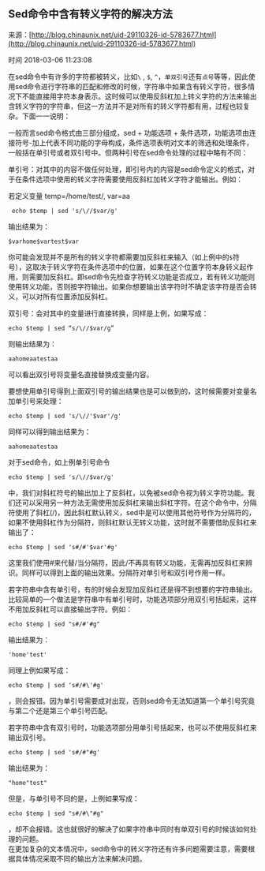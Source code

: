 ## Sed命令中含有转义字符的解决方法

来源：[http://blog.chinaunix.net/uid-29110326-id-5783677.html](http://blog.chinaunix.net/uid-29110326-id-5783677.html)

时间 2018-03-06 11:23:08

在sed命令中有许多的字符都被转义，比如`\` , `$`, `^`，`单双引号`还有`点号`等等，因此使用sed命令进行字符串的匹配和修改的时候，字符串中如果含有转义字符，很多情况下不能直接用字符本身表示。这时候可以使用反斜杠加上转义字符的方法来输出含转义字符的字符串，但这一方法并不是对所有的转义字符都有用，过程也较复杂。下面一一说明：

一般而言sed命令格式由三部分组成，sed + 功能选项 + 条件选项，功能选项由连接符号-加上代表不同功能的字母构成，条件选项表明对文本的筛选和处理条件，一般括在单引号或者双引号中。但两种引号在sed命令处理的过程中略有不同：

单引号：对其中的内容不做任何处理，即引号内的内容是sed命令定义的格式，对于在条件选项中使用的转义字符需要使用反斜杠加转义字符才能输出。例如：

若定义变量 temp=/home/test/, var=aa
   
     echo $temp | sed 's/\//$var/g'   
   
输出结果为：      
 
    $varhome$vartest$var       

你可能会发现并不是所有的转义字符都需要加反斜杠来输入（如上例中的`$`符号），这取决于转义字符在条件选项中的位置，如果在这个位置字符本身转义起作用，则需要加反斜杠。即sed命令先检查字符转义功能是否成立，若有转义功能则使用转义功能，否则按字符输出。如果你想要输出该字符时不确定该字符是否会转义，可以对所有位置添加反斜杠。

双引号：会对其中的变量进行直接转换，同样是上例，如果写成：

    echo $temp | sed “s/\//$var/g”       
   
则输出结果为：      
 
    aahomeaatestaa       

可以看出双引号将变量名直接替换成变量内容。

要想使用单引号得到上面双引号的输出结果也是可以做到的，这时候需要对变量名加单引号来处理：

    echo $temp | sed 's/\//'$var'/g'       
   
同样可以得到输出结果为：      
 
    aahomeaatestaa       
   
对于sed命令，如上例单引号命令      
 
    echo $temp | sed 's/\//$var/g'        
中，我们对斜杠符号的输出加上了反斜杠，以免被sed命令视为转义字符功能。我们还可以采用另一种方法无需使用加反斜杠来输出斜杠字符。在这个命令中，分隔符使用了斜杠(/)，因此斜杠默认转义，sed中是可以使用其他符号作为分隔符的，如果不使用斜杠作为分隔符，则斜杠默认无转义功能，这时就不需要借助反斜杠来输出了：    

    echo $temp | sed 's#/#'$var'#g'       

这里我们使用#来代替/当分隔符，因此/不再具有转义功能，无需再加反斜杠来辨识。同样可以得到上面的输出效果。分隔符对单引号和双引号作用一样。

若字符串中含有单引号，有的时候会发现加反斜杠还是得不到想要的字符串输出。比较简单的一个做法是字符串中有单引号时，功能选项部分用双引号括起来，这样不用加反斜杠可以直接输出字符。例如：

    echo $temp | sed "s#/#'#g"       
输出结果为：

    'home'test'       
   
同理上例如果写成：      
 
    echo $temp | sed 's#/#\'#g'       
，则会报错。因为单引号需要成对出现，否则sed命令无法知道第一个单引号究竟与第二个还是第三个单引号匹配。    

若字符串中含有双引号时，功能选项部分用单引号括起来，也可以不使用反斜杠来输出双引号。

    echo $temp | sed 's#/#"#g'       
   
输出结果为：      
 
    "home"test"       
但是，与单引号不同的是，上例如果写成：      
 
    echo $temp | sed "s#/#\"#g"       
，却不会报错。这也就很好的解决了如果字符串中同时有单双引号的时候该如何处理的问题。    
在更加复杂的文本情况中，sed命令中的转义字符还有许多问题需要注意，需要根据具体情况采取不同的输出方法来解决问题。

